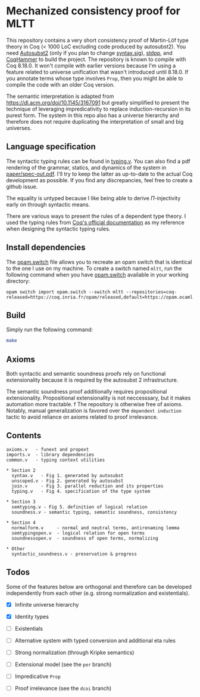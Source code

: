 # Mechanized consistency proof for MLTT
This repository contains a very short consistency proof of Martin-Löf
type theory in Coq (< 1000 LoC excluding code produced by autosubst2). You need
[Autosubst2](https://github.com/uds-psl/autosubst2) (only if
you plan to change [syntax.sig](syntax.sig)),
[stdpp](https://gitlab.mpi-sws.org/iris/stdpp), and
[CoqHammer](https://github.com/lukaszcz/coqhammer) to build the
project. The repository is known to compile with Coq 8.18.0. It
won't compile with earlier versions because I'm using a feature
related to universe unification that wasn't introduced until
8.18.0. If you annotate terms whose type involves `Prop`, then you
might be able to compile the code with an older Coq version.

The semantic interpretation is adapted from <https://dl.acm.org/doi/10.1145/3167091> but greatly simplified to present the technique of leveraging impredicativity to replace induction-recursion in its purest form. The system in this repo also has a universe hierarchy and therefore does not require duplicating the interpretation of small and big universes.

## Language specification
The syntactic typing rules can be found in [typing.v](typing.v). You
can also find a pdf rendering of the grammar, statics, and dynamics of
the system in [paper/spec-out.pdf](paper/spec-out.pdf). I'll try to
keep the latter as up-to-date to the actual Coq development as
possible. If you find any discrepancies, feel free to create a github
issue.

The equality is untyped because I like being able to derive
$\Pi$-injectivity early on through syntactic means.

There are various ways to present the rules of a dependent type
theory. I used the typing rules from [Coq's official documentation](https://coq.inria.fr/refman/language/cic.html) as my
reference when designing the syntactic typing rules.

## Install dependencies
The [opam.switch](opam.switch) file allows you to recreate an opam switch that is identical to the one I use on my machine. To create a switch named `mltt`, run the following command when you have [opam.switch](opam.switch) available in your working directory:
```
opam switch import opam.switch --switch mltt --repositories=coq-released=https://coq.inria.fr/opam/released,default=https://opam.ocaml.org
```

## Build
Simply run the following command:
```sh
make
```

## Axioms
Both syntactic and semantic soundness proofs rely on functional
extensionality because it is required by the autosubst 2
infrastructure.

The semantic soundness proof additionally requires propositional
extensionality. Propositional extensionality is not neccesssary, but
it makes automation more tractable.
f
The repository is otherwise free of axioms. Notably, manual
generalization is favored over the `dependent induction` tactic to avoid
reliance on axioms related to proof irrelevance.


## Contents 

```
axioms.v   - funext and propext
imports.v  - library dependencies
common.v   - typing context utilities

* Section 2
  syntax.v   - Fig 1. generated by autosubst
  unscoped.v - Fig 2. generated by autosubst
  join.v     - Fig 3. parallel reduction and its properties
  typing.v   - Fig 4. specification of the type system

* Section 3 
  semtyping.v - Fig 5. definition of logical relation
  soundness.v - semantic typing, semantic soundness, consistency

* Section 4 
  normalform.v     - normal and neutral terms, antirenaming lemma
  semtypingopen.v  - logical relation for open terms
  soundnessopen.v  - soundness of open terms, normalizing

* Other
  syntactic_soundness.v - preservation & progress
```



## Todos
Some of the features below are orthogonal and therefore can be
developed independently from each other (e.g. strong normalization and
existentials).

- [x] Infinite universe hierarchy
- [x] Identity types
- [ ] Existentials
- [ ] Alternative system with typed conversion and additional eta
	  rules
- [ ] Strong normalization (through Kripke semantics)
- [ ] Extensional model (see the `per` branch)
- [ ] Impredicative `Prop`
- [ ] Proof irrelevance (see the `dcoi` branch)


